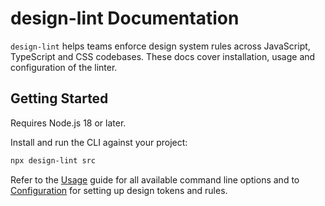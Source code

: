 # design-lint Documentation

`design-lint` helps teams enforce design system rules across JavaScript,
TypeScript and CSS codebases. These docs cover installation, usage and
configuration of the linter.

## Getting Started

Requires Node.js 18 or later.

Install and run the CLI against your project:

```bash
npx design-lint src
```

Refer to the [Usage](usage.md) guide for all available command line options and
to [Configuration](configuration.md) for setting up design tokens and rules.

